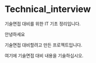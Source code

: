 # Technical_interview
기술면접 대비를 위한 IT 기초 정리입니다.

안녕하세요

기술면접 대비할려고 만든 프로젝트입니다.

여기에 기술면접 대비 내용을 기술하십시오.
